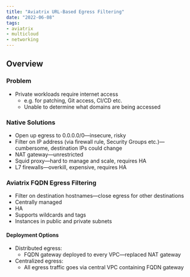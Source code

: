 ```yaml
---
title: "Aviatrix URL-Based Egress Filtering"
date: "2022-06-08"
tags:
- aviatrix
- multicloud
- networking
---
```


## Overview

### Problem

- Private workloads require internet access
	- e.g. for patching, Git access, CI/CD etc.
	- Unable to determine what domains are being accessed

### Native Solutions

- Open up egress to 0.0.0.0/0—insecure, risky
- Filter on IP address (via firewall rule, Security Groups etc.)—cumbersome, destination IPs could change
- NAT gateway—unrestricted
- Squid proxy—hard to manage and scale, requires HA
- L7 firewalls—overkill, expensive, requires HA

### Aviatrix FQDN Egress Filtering

- Filter on destination hostnames—close egress for other destinations
- Centrally managed
- HA
- Supports wildcards and tags
- Instances in public and private subnets

#### Deployment Options

- Distributed egress:
	- FQDN gateway deployed to every VPC—replaced NAT gateway
- Centralized egress:
	- All egress traffic goes via central VPC containing FQDN gateway
